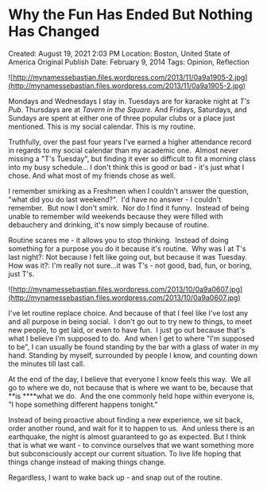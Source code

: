 # Why the Fun Has Ended But Nothing Has Changed

Created: August 19, 2021 2:03 PM
Location: Boston, United State of America
Original Publish Date: February 9, 2014
Tags: Opinion, Reflection

![http://mynamessebastian.files.wordpress.com/2013/11/0a9a1905-2.jpg](http://mynamessebastian.files.wordpress.com/2013/11/0a9a1905-2.jpg)

Mondays and Wednesdays I stay in. Tuesdays are for karaoke night at *T's Pub*. Thursdays are at *Tavern in the Square.* And Fridays, Saturdays, and Sundays are spent at either one of three popular clubs or a place just mentioned. This is my social calendar. This is my routine.

Truthfully, over the past four years I've earned a higher attendance record in regards to my social calendar than my academic one.  Almost never missing a "T's Tuesday", but finding it ever so difficult to fit a morning class into my busy schedule... I don't think this is good or bad - it's just what I chose. And what most of my friends chose as well.

I remember smirking as a Freshmen when I couldn't answer the question, "what did you do last weekend?".  I'd have no answer - I couldn't remember.  But now I don't smirk.  Nor do I find it funny.  Instead of being unable to remember wild weekends because they were filled with debauchery and drinking, it's now simply because of routine.

Routine scares me - it allows you to stop thinking.  Instead of doing something for a purpose you do it because it's routine.  Why was I at T's last night?: Not because I felt like going out, but because it was Tuesday.  How was it?: I'm really not sure...it was T's - not good, bad, fun, or boring, just T's.

![http://mynamessebastian.files.wordpress.com/2013/10/0a9a0607.jpg](http://mynamessebastian.files.wordpress.com/2013/10/0a9a0607.jpg)

I've let routine replace choice. And because of that I feel like I've lost any and all purpose in being social.  I don't go out to try new to things, to meet new people, to get laid, or even to have fun.  I just go out because that's what I believe I'm supposed to do.  And when I get to where "I'm supposed to be", I can usually be found standing by the bar with a glass of water in my hand. Standing by myself, surrounded by people I know, and counting down the minutes till last call.

At the end of the day, I believe that everyone I know feels this way.  We all go to where we do, not because that is where we want to be, because that **is  ****what we do.  And the one commonly held hope within everyone is, "I hope something different happens tonight."

Instead of being proactive about finding a new experience, we sit back, order another round, and wait for it to happen to us.  And unless there is an earthquake, the night is almost guaranteed to go as expected. But I think that is what we want - to convince ourselves that we want something more but subconsciously accept our current situation. To live life hoping that things change instead of making things change.

Regardless, I want to wake back up - and snap out of the routine.